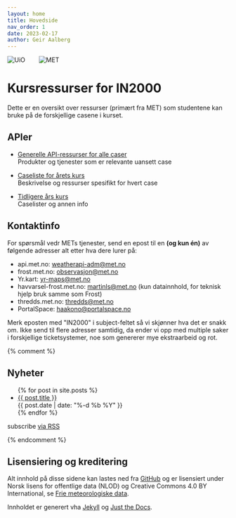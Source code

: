 ```yaml
---
layout: home
title: Hovedside
nav_order: 1
date: 2023-02-17
author: Geir Aalberg
---
```


![UiO](/images/03_uio_full_logo_no_pos.png) &nbsp;&nbsp;&nbsp;&nbsp;&nbsp;&nbsp; ![MET](/images/Met_RGB_Horisontal.jpg)

# Kursressurser for IN2000

Dette er en oversikt over ressurser (primært fra MET) som studentene kan
bruke på de forskjellige casene i kurset.

## APIer

- [Generelle API-ressurser for alle caser](./general)<br>
  Produkter og tjenester som er relevante uansett case

- [Caseliste for årets kurs](./2025/)<br>
  Beskrivelse og ressurser spesifikt for hvert case

- [Tidligere års kurs](./old)<br>
  Caselister og annen info

## Kontaktinfo

For spørsmål vedr METs tjenester, send en epost til en **(og kun én)** av følgende adresser alt
etter hva dere lurer på:

- api.met.no: <weatherapi-adm@met.no>
- frost.met.no: <observasjon@met.no>
- Yr.kart: <yr-maps@met.no>
- havvarsel-frost.met.no: <martinls@met.no> (kun datainnhold, for teknisk hjelp bruk samme som Frost)
- thredds.met.no: <thredds@met.no>
- PortalSpace: <haakono@portalspace.no>

Merk eposten med "IN2000" i subject-feltet så vi skjønner hva det er snakk om.
Ikke send til flere adresser samtidig, da ender vi opp med multiple saker i
forskjellige ticketsystemer, noe som genererer mye ekstraarbeid og rot.

{% comment %}

## Nyheter

<ul class="post-list">
  {% for post in site.posts %}
    <li>
      <a class="post-link" href="{{ post.url | prepend: site.baseurl }}">{{ post.title }}</a><br/>
      <span class="post-meta">{{ post.date | date: "%-d %b %Y" }}</span>
    </li>
  {% endfor %}
</ul>

<p class="rss-subscribe">subscribe <a href="{{ "/feed.xml" | prepend: site.baseurl }}">via RSS</a></p>

{% endcomment %}

## Lisensiering og kreditering

Alt innhold på disse sidene kan lastes ned fra
[GitHub](https://github.com/metno/in2000/) og er lisensiert under Norsk lisens
for offentlige data (NLOD) og Creative Commons 4.0 BY International, se [Frie
meteorologiske data](https://www.met.no/frie-meteorologiske-data/lisensiering-og-kreditering).

Innholdet er generert vha [Jekyll](https://jekyllrb.com/) og [Just the
Docs](https://github.com/just-the-docs/just-the-docs).
